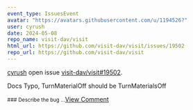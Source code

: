 ```yaml
---
event_type: IssuesEvent
avatar: "https://avatars.githubusercontent.com/u/1194526?"
user: cyrush
date: 2024-05-08
repo_name: visit-dav/visit
html_url: https://github.com/visit-dav/visit/issues/19502
repo_url: https://github.com/visit-dav/visit
---
```


<a href='https://github.com/cyrush' target='_blank'>cyrush</a> open issue <a href='https://github.com/visit-dav/visit/issues/19502' target='_blank'>visit-dav/visit#19502</a>.

<p>Docs Typo, TurnMaterialOff should be TurnMaterialsOff</p><small>### Describe the bug...</small><a href='https://github.com/visit-dav/visit/issues/19502' target='_blank'>View Comment</a>